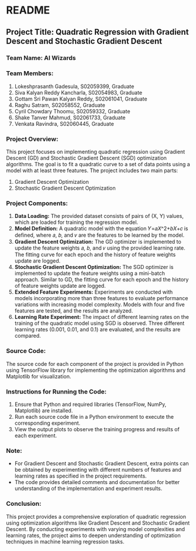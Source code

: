 # README

## Project Title: Quadratic Regression with Gradient Descent and Stochastic Gradient Descent

### Team Name: AI Wizards

### Team Members:
1. Lokeshprasanth Gadesula, S02059399, Graduate
2. Siva Kalyan Reddy Kancharla, S02054983, Graduate
3. Gottam Sri Pawan Kalyan Reddy, S02061041, Graduate
4. Raghu Satram, S02058552, Graduate
5. Cyril Chowdary Thoomu, S02059332, Graduate
6. Shake Tanver Mahmud, S02061733, Graduate
7. Venkata Ravindra, S02060445, Graduate

### Project Overview:
This project focuses on implementing quadratic regression using Gradient Descent (GD) and Stochastic Gradient Descent (SGD) optimization algorithms. The goal is to fit a quadratic curve to a set of data points using a model with at least three features. The project includes two main parts: 
1. Gradient Descent Optimization
2. Stochastic Gradient Descent Optimization

### Project Components:
1. **Data Loading:** The provided dataset consists of pairs of (X, Y) values, which are loaded for training the regression model.
2. **Model Definition:** A quadratic model with the equation 𝑌=𝑎𝑋^2+𝑏𝑋+𝑐 is defined, where 𝑎, 𝑏, and 𝑣 are the features to be learned by the model.
3. **Gradient Descent Optimization:** The GD optimizer is implemented to update the feature weights 𝑎, 𝑏, and 𝑣 using the provided learning rate. The fitting curve for each epoch and the history of feature weights update are logged.
4. **Stochastic Gradient Descent Optimization:** The SGD optimizer is implemented to update the feature weights using a mini-batch approach. Similar to GD, the fitting curve for each epoch and the history of feature weights update are logged.
5. **Extended Feature Experiments:** Experiments are conducted with models incorporating more than three features to evaluate performance variations with increasing model complexity. Models with four and five features are tested, and the results are analyzed.
6. **Learning Rate Experiment:** The impact of different learning rates on the training of the quadratic model using SGD is observed. Three different learning rates (0.001, 0.01, and 0.1) are evaluated, and the results are compared.

### Source Code:
The source code for each component of the project is provided in Python using TensorFlow library for implementing the optimization algorithms and Matplotlib for visualization.

### Instructions for Running the Code:
1. Ensure that Python and required libraries (TensorFlow, NumPy, Matplotlib) are installed.
2. Run each source code file in a Python environment to execute the corresponding experiment.
3. View the output plots to observe the training progress and results of each experiment.

### Note:
- For Gradient Descent and Stochastic Gradient Descent, extra points can be obtained by experimenting with different numbers of features and learning rates as specified in the project requirements.
- The code provides detailed comments and documentation for better understanding of the implementation and experiment results.

### Conclusion:
This project provides a comprehensive exploration of quadratic regression using optimization algorithms like Gradient Descent and Stochastic Gradient Descent. By conducting experiments with varying model complexities and learning rates, the project aims to deepen understanding of optimization techniques in machine learning regression tasks.
